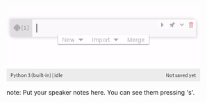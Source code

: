 
<img src="resources/te-hello-world-3.gif"/>

note:
    Put your speaker notes here.
    You can see them pressing 's'.
